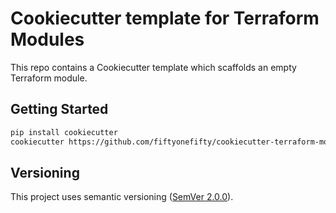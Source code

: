 # Cookiecutter template for Terraform Modules

This repo contains a Cookiecutter template which scaffolds an empty Terraform module.

## Getting Started

```bash
pip install cookiecutter
cookiecutter https://github.com/fiftyonefifty/cookiecutter-terraform-module
```

## Versioning

This project uses semantic versioning ([SemVer 2.0.0](https://semver.org/)).
